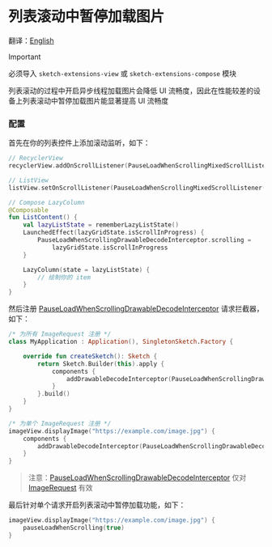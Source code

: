 # 列表滚动中暂停加载图片

翻译：[English](pause_load_when_scrolling.md)

> [!IMPORTANT]
> 必须导入 `sketch-extensions-view` 或 `sketch-extensions-compose` 模块

列表滚动的过程中开启异步线程加载图片会降低 UI 流畅度，因此在性能较差的设备上列表滚动中暂停加载图片能显著提高
UI 流畅度

### 配置

首先在你的列表控件上添加滚动监听，如下：

```kotlin
// RecyclerView
recyclerView.addOnScrollListener(PauseLoadWhenScrollingMixedScrollListener())

// ListView
listView.setOnScrollListener(PauseLoadWhenScrollingMixedScrollListener())

// Compose LazyColumn
@Composable
fun ListContent() {
    val lazyListState = rememberLazyListState()
    LaunchedEffect(lazyGridState.isScrollInProgress) {
        PauseLoadWhenScrollingDrawableDecodeInterceptor.scrolling =
            lazyGridState.isScrollInProgress
    }

    LazyColumn(state = lazyListState) {
        // 绘制你的 item
    }
}
```

然后注册 [PauseLoadWhenScrollingDrawableDecodeInterceptor] 请求拦截器，如下：

```kotlin
/* 为所有 ImageRequest 注册 */
class MyApplication : Application(), SingletonSketch.Factory {

    override fun createSketch(): Sketch {
        return Sketch.Builder(this).apply {
            components {
                addDrawableDecodeInterceptor(PauseLoadWhenScrollingDrawableDecodeInterceptor())
            }
        }.build()
    }
}

/* 为单个 ImageRequest 注册 */
imageView.displayImage("https://example.com/image.jpg") {
    components {
        addDrawableDecodeInterceptor(PauseLoadWhenScrollingDrawableDecodeInterceptor())
    }
}
```

> 注意：[PauseLoadWhenScrollingDrawableDecodeInterceptor] 仅对 [ImageRequest] 有效

最后针对单个请求开启列表滚动中暂停加载功能，如下：

```kotlin
imageView.displayImage("https://example.com/image.jpg") {
    pauseLoadWhenScrolling(true)
}
```

[Sketch]: ../../sketch-core/src/commonMain/kotlin/com/github/panpf/sketch/Sketch.kt

[ImageRequest]: ../../sketch-core/src/commonMain/kotlin/com/github/panpf/sketch/request/ImageRequest.kt

[PauseLoadWhenScrollingDrawableDecodeInterceptor]: ../../sketch-extensions-core/src/main/kotlin/com/github/panpf/sketch/request/PauseLoadWhenScrollingDrawableDecodeInterceptor.kt

[ImageRequest]: ../../sketch-core/src/commonMain/kotlin/com/github/panpf/sketch/request/ImageRequest.kt
